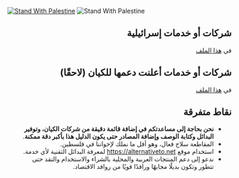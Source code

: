 [![Stand With Palestine](https://raw.githubusercontent.com/TheBSD/StandWithPalestine/main/banner-no-action.svg)](https://TheBSD.github.io/StandWithPalestine/)
![Stand With Palestine](https://github.com/TheBSD/poykott/blob/main/assets/images/banner.jpg?raw=true)

<div dir='rtl' align='right'>

## شركات أو خدمات إسرائيلية

في
[هذا الملف](./israel-companies-services.json)

## شركات أو خدمات أعلنت دعمها للكيان (لاحقًا)

في
[هذا الملف](./companies-support-isreal.json)

## نقاط متفرقة

- **نحن بحاجة إلى مساعدتكم في إضافة قائمة دقيقة من شركات الكيان، وتوفير البدائل وكتابة الوصف وإضافة المصادر حتى يكون الدليل هذا بأكبر دقة ممكنة**.
- المقاطعة سلاح فعال، وهو أقل ما نملك لإخواننا في فلسطين.
- استخدام موقع https://alternativeto.net لمعرفة البدائل التقنية لأي خدمة.
- ندعو إلى دعم المنتجات العربية والمحلية بالشراء والاستخدام والنقد حتى تتطور وتكون بديلًا مجابهًا ورافدًا قويًا من روافد الاقتصاد.
